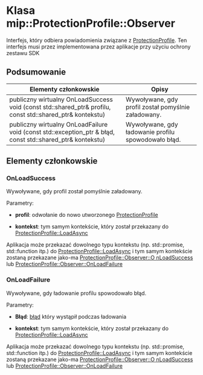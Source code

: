 # <a name="class-mipprotectionprofileobserver"></a>Klasa mip::ProtectionProfile::Observer 
Interfejs, który odbiera powiadomienia związane z [ProtectionProfile](class_mip_protectionprofile.md).
Ten interfejs musi przez implementowana przez aplikacje przy użyciu ochrony zestawu SDK
  
## <a name="summary"></a>Podsumowanie
 Elementy członkowskie                        | Opisy                                
--------------------------------|---------------------------------------------
publiczny wirtualny OnLoadSuccess void (const std::shared_ptr<ProtectionProfile>& profilu, const std::shared_ptr<void>& kontekstu)  |  Wywoływane, gdy profil został pomyślnie załadowany.
publiczny wirtualny OnLoadFailure void (const std::exception_ptr & błąd, const std::shared_ptr<void>& kontekstu)  |  Wywoływane, gdy ładowanie profilu spowodowało błąd.
  
## <a name="members"></a>Elementy członkowskie
  
### <a name="onloadsuccess"></a>OnLoadSuccess
Wywoływane, gdy profil został pomyślnie załadowany.

Parametry:  
* **profil**: odwołanie do nowo utworzonego [ProtectionProfile](class_mip_protectionprofile.md)


* **kontekst**: tym samym kontekście, który został przekazany do [ProtectionProfile::LoadAsync](class_mip_protectionprofile.md#loadasync)


Aplikacja może przekazać dowolnego typu kontekstu (np. std::promise, std::function itp.) do [ProtectionProfile::LoadAsync](class_mip_protectionprofile.md#loadasync) i tym samym kontekście zostaną przekazane jako-ma [ProtectionProfile::Observer::O nLoadSuccess](class_mip_protectionprofile_observer.md#onloadsuccess) lub [ProtectionProfile::Observer::OnLoadFailure](class_mip_protectionprofile_observer.md#onloadfailure)
  
### <a name="onloadfailure"></a>OnLoadFailure
Wywoływane, gdy ładowanie profilu spowodowało błąd.

Parametry:  
* **Błąd**: [błąd](class_mip_error.md) który wystąpił podczas ładowania 


* **kontekst**: tym samym kontekście, który został przekazany do [ProtectionProfile::LoadAsync](class_mip_protectionprofile.md#loadasync)


Aplikacja może przekazać dowolnego typu kontekstu (np. std::promise, std::function itp.) do [ProtectionProfile::LoadAsync](class_mip_protectionprofile.md#loadasync) i tym samym kontekście zostaną przekazane jako-ma [ProtectionProfile::Observer::O nLoadSuccess](class_mip_protectionprofile_observer.md#onloadsuccess) lub [ProtectionProfile::Observer::OnLoadFailure](class_mip_protectionprofile_observer.md#onloadfailure)